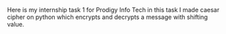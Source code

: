 Here is my internship task 1 for Prodigy Info Tech in this task I made caesar cipher on python which encrypts and decrypts a message with shifting value.
